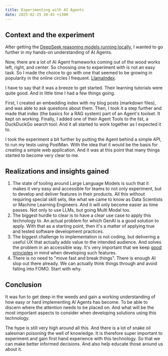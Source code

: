 ```yaml
---
title: Experimenting with AI Agents
date: 2025-02-25 20:45 +1300
---
```


## Context and the experiment

After getting the [DeepSeek reasoning models running locally](https://blog.santini.nz/2025/01/31/experimenting-with-r1-locally), I wanted to go further in my hands-on understanding of AI Agents.

Now, there are a lot of AI Agent frameworks coming out of the wood works left, right, and center. So choosing one to experiment with is not an easy task. So I made the choice to go with one that seemed to be growing in popularity in the online circles I frequent. [LlamaIndex](https://www.llamaindex.ai/).

I have to say that it was a breeze to get started. Their learning tutorials were quite good. And in little time I had a few things going.

First, I created an embedding index with my blog posts (markdown files), and was able to ask questions about them. Then, I took it a step further and made that index (the basics for a RAG system) part of an Agent's toolset. It kept on working. Finally, I added one of their Agent Tools to the list, a DuckDuckGo search tool. And it all started to work together as I expected it to.

I took the experiment a bit further by putting the Agent behind a simple API, to run my tests using PostMan. With the idea that it would be the basis for creating a simple web application. And it was at this point that many things started to become very clear to me.

## Realizations and insights gained

1.  The state of tooling around Large Language Models is such that it makes it very easy and accessible for teams to not only experiment, but to develop and deliver features in their products. All this without requiring special skill sets, like what we came to know as Data Scientists or Machine Learning Engineers. And it will only become easier as time passes. Not only to use LLMs, but going Multi Modal too.
2.  The biggest hurdle to clear is to have a clear use case to apply this technology to. An actual problem for which GenAI is a good solution to apply. With that as a starting point, then it's a matter of applying true and tested software development practices.
3.  The biggest challenge to implementation is not coding, but delivering a useful UX that actually adds value to the intended audience. And solves the problem in an accessible way. It's very important that we keep [good principles](https://blog.santini.nz/2025/02/11/building-good-ux-in-ai-products) in mind when developing such features.
4.  There is no need to "move fast and break things". There is enough AI slop out there already. We can actually think things through and avoid falling into FOMO. Start with why.

## Conclusion

It was fun to get deep in the weeds and gain a working understanding of how easy or hard implementing AI Agents has become. To be able to discern where the attention needs to be placed on. And what will be the most important aspects to consider when developing solutions using this technology.

The hype is still very high around all this. And there is a lot of snake oil salesman poisoning the well of knowledge. It is therefore super important to experiment and gain first hand experience with this technology. So that we can make better informed decisions. And also help educate those around us about it.